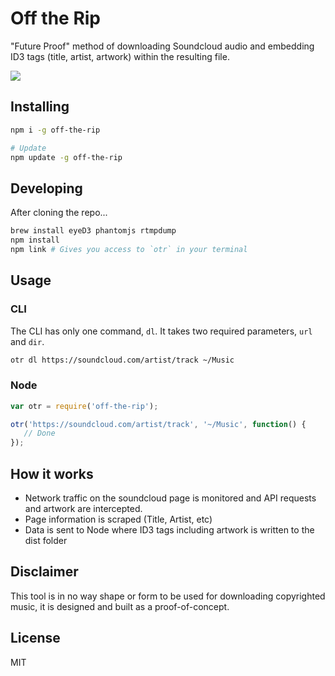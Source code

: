 # Off the Rip

"Future Proof" method of downloading Soundcloud audio and embedding ID3 tags (title, artist, artwork) within the resulting file.

<img src="http://i.imgur.com/flBrvcn.jpg">

## Installing
```sh
npm i -g off-the-rip

# Update
npm update -g off-the-rip
```

## Developing
After cloning the repo...
```sh
brew install eyeD3 phantomjs rtmpdump
npm install
npm link # Gives you access to `otr` in your terminal
```

## Usage

### CLI
The CLI has only one command, `dl`. It takes two required parameters, `url` and `dir`.
```sh
otr dl https://soundcloud.com/artist/track ~/Music
```

### Node
```javascript
var otr = require('off-the-rip');

otr('https://soundcloud.com/artist/track', '~/Music', function() {
   // Done
});
```

## How it works
* Network traffic on the soundcloud page is monitored and API requests and artwork are intercepted.
* Page information is scraped (Title, Artist, etc)
* Data is sent to Node where ID3 tags including artwork is written to the dist folder

## Disclaimer
This tool is in no way shape or form to be used for downloading copyrighted music, it is designed and built as a proof-of-concept.

## License
MIT

